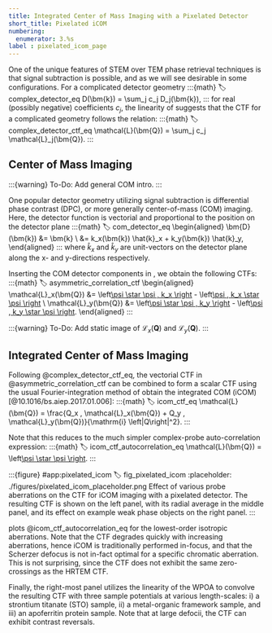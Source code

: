 ```yaml
---
title: Integrated Center of Mass Imaging with a Pixelated Detector
short_title: Pixelated iCOM
numbering:
  enumerator: 3.%s
label : pixelated_icom_page
---
```


One of the unique features of STEM over TEM phase retrieval techniques is that signal subtraction is possible, and as we will see desirable in some configurations.
For a complicated detector geometry
:::{math}
:label: complex_detector_eq
D(\bm{k}) = \sum_j c_j D_j(\bm{k}),
:::
for real (possibly negative) coefficients $c_j$, the linearity of [](#complex_ctf_eq) suggests that the CTF for a complicated geometry follows the relation:
:::{math}
:label: complex_detector_ctf_eq
\mathcal{L}(\bm{Q}) = \sum_j c_j \mathcal{L}_j(\bm{Q}).
:::

## Center of Mass Imaging

:::{warning} To-Do:
Add general COM intro.
:::

One popular detector geometry utilizing signal subtraction is differential phase contrast (DPC), or more generally center-of-mass (COM) imaging.
Here, the detector function is vectorial and proportional to the position on the detector plane
:::{math}
:label: com_detector_eq
\begin{aligned}
\bm{D}(\bm{k})  &= \bm{k} \\
                &= k_x(\bm{k}) \hat{k}_x + k_y(\bm{k}) \hat{k}_y,
\end{aligned}
:::
where $\hat{k}_x$ and $\hat{k}_y$ are unit-vectors on the detector plane along the x- and y-directions respectively.

Inserting the COM detector components in [](#symmetric_asymmetric_correlations_eq), we obtain the following CTFs:
:::{math}
:label: asymmetric_correlation_ctf
\begin{aligned}
\mathcal{L}_x(\bm{Q}) &= \left[\psi \star \psi \, k_x \right](\bm{Q}) - \left[\psi \, k_x \star \psi \right](\bm{Q}) \\
\mathcal{L}_y(\bm{Q}) &= \left[\psi \star \psi \, k_y \right](\bm{Q}) - \left[\psi \, k_y \star \psi \right](\bm{Q}).
\end{aligned}
:::

:::{warning} To-Do:
Add static image of $\mathcal{L}_x(\bm{Q})$ and $\mathcal{L}_y(\bm{Q})$.
:::

## Integrated Center of Mass Imaging

Following @complex_detector_ctf_eq, the vectorial CTF in @asymmetric_correlation_ctf can be combined to form a scalar CTF using the usual Fourier-integration method of obtain the integrated COM (iCOM) [@10.1016/bs.aiep.2017.01.006]:
:::{math}
:label: icom_ctf_eq
\mathcal{L}(\bm{Q}) = \frac{Q_x \,  \mathcal{L}_x(\bm{Q}) + Q_y \,  \mathcal{L}_y(\bm{Q})}{\mathrm{i} \left|Q\right|^2}.
:::

Note that this reduces to the much simpler complex-probe auto-correlation expression:
:::{math}
:label: icom_ctf_autocorrelation_eq
\mathcal{L}(\bm{Q}) = \left[\psi \star \psi \right](\bm{Q}).
:::

:::{figure} #app:pixelated_icom
:label: fig_pixelated_icom
:placeholder: ./figures/pixelated_icom_placeholder.png
Effect of various probe aberrations on the CTF for iCOM imaging with a pixelated detector.
The resulting CTF is shown on the left panel, with its radial average in the middle panel, and its effect on example weak phase objects on the right panel.
:::

[](#fig_pixelated_icom) plots @icom_ctf_autocorrelation_eq for the lowest-order isotropic aberrations.
Note that the CTF degrades quickly with increasing aberrations, hence iCOM is traditionally performed in-focus, and that the Scherzer defocus is not in-fact optimal for a specific chromatic aberration.
This is not surprising, since the CTF does not exhibit the same zero-crossings as the HRTEM CTF.

Finally, the right-most panel utilizes the linearity of the WPOA to convolve the resulting CTF with three sample potentials at various length-scales: i) a strontium titanate (STO) sample, ii) a metal-organic framework sample, and iii) an apoferritin protein sample.
Note that at large defocii, the CTF can exhibit contrast reversals.
